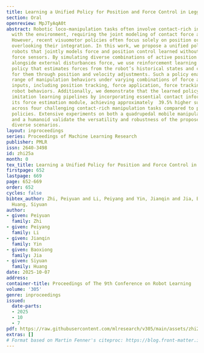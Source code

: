 ```yaml
---
title: Learning a Unified Policy for Position and Force Control in Legged Loco-Manipulation
section: Oral
openreview: MpJTyAqA0t
abstract: Robotic loco-manipulation tasks often involve contact-rich interactions
  with the environment, requiring the joint modeling of contact force and robot position.
  However, recent visuomotor policies often focus solely on position or force control,
  overlooking their integration. In this work, we propose a unified policy for legged
  robots that jointly models force and position control learned without reliance on
  force sensors. By simulating diverse combinations of active position and force commands
  alongside external disturbances force, we use reinforcement learning to learn a
  policy that estimates forces from the robot’s historical states and compensates
  for them through position and velocity adjustments. Such a policy enables a wide
  range of manipulation behaviors under varying combinations of force and position
  inputs, including position tracking, force application, force tracking, and compliant
  robot behaviors. Additionally, we demonstrate that the learned policy enhances trajectory-based
  imitation learning pipelines by incorporating essential contact information through
  its force estimation module, achieving approximately  39.5% higher success rates
  across four challenging contact-rich manipulation tasks compared to position-control
  policies. Extensive experiments on both a quadrupedal mobile manipulation platform
  and a humanoid validate the versatility and robustness of the proposed policy across
  diverse scenarios.
layout: inproceedings
series: Proceedings of Machine Learning Research
publisher: PMLR
issn: 2640-3498
id: zhi25a
month: 0
tex_title: Learning a Unified Policy for Position and Force Control in Legged Loco-Manipulation
firstpage: 652
lastpage: 669
page: 652-669
order: 652
cycles: false
bibtex_author: Zhi, Peiyuan and Li, Peiyang and Yin, Jianqin and Jia, Baoxiong and
  Huang, Siyuan
author:
- given: Peiyuan
  family: Zhi
- given: Peiyang
  family: Li
- given: Jianqin
  family: Yin
- given: Baoxiong
  family: Jia
- given: Siyuan
  family: Huang
date: 2025-10-07
address:
container-title: Proceedings of The 9th Conference on Robot Learning
volume: '305'
genre: inproceedings
issued:
  date-parts:
  - 2025
  - 10
  - 7
pdf: https://raw.githubusercontent.com/mlresearch/v305/main/assets/zhi25a/zhi25a.pdf
extras: []
# Format based on Martin Fenner's citeproc: https://blog.front-matter.io/posts/citeproc-yaml-for-bibliographies/
---
```


